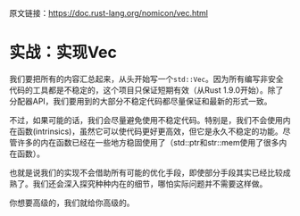 原文链接：<https://doc.rust-lang.org/nomicon/vec.html>

# 实战：实现Vec

我们要把所有的内容汇总起来，从头开始写一个`std::Vec`。因为所有编写非安全代码的工具都是不稳定的，这个项目只保证短期有效（从Rust 1.9.0开始）。除了分配器API，我们要用到的大部分不稳定代码都尽量保证和最新的形式一致。

不过，如果可能的话，我们会尽量避免使用不稳定代码。特别是，我们不会使用内在函数(intrinsics)，虽然它可以使代码更好更高效，但它是永久不稳定的功能。尽管许多的内在函数已经在一些地方稳固使用了（std::ptr和str::mem使用了很多内在函数）。

也就是说我们的实现不会借助所有可能的优化手段，即使部分手段其实已经比较成熟了。我们还会深入探究种种内在的细节，哪怕实际问题并不需要这样做。

你想要高级的，我们就给你高级的。